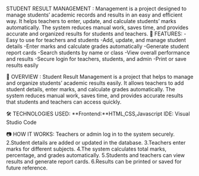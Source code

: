 STUDENT RESULT MANAGEMENT : 
              Management is a project designed to manage students’ academic records and results in an easy and efficient way. It helps teachers to enter, update, and calculate students’ marks automatically. The system reduces manual work, saves time, and provides accurate and organized results for students and teachers.
🚀 FEATURES:
         -Easy to use for teachers and students -Add, update, and manage student details -Enter marks and calculate grades automatically -Generate student report cards -Search students by name or class -View overall performance and results -Secure login for teachers, students, and admin -Print or save results easily

🧠 OVERVIEW :
           Student Result Management is a project that helps to manage and organize students’ academic results easily. It allows teachers to add student details, enter marks, and calculate grades automatically. The system reduces manual work, saves time, and provides accurate results that students and teachers can access quickly.

🛠️ TECHNOLOGIES USED:
        **Frontend:**HTML,CSS,Javascript IDE: Visual Studio Code

📷 HOW IT WORKS:
              Teachers or admin log in to the system securely. 2.Student details are added or updated in the database. 3.Teachers enter marks for different subjects. 4.The system calculates total marks, percentage, and grades automatically. 5.Students and teachers can view results and generate report cards. 6.Results can be printed or saved for future reference.
